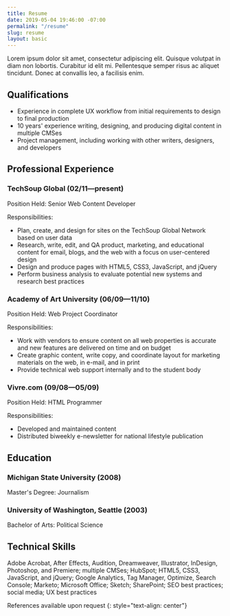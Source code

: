```yaml
---
title: Resume
date: 2019-05-04 19:46:00 -07:00
permalink: "/resume"
slug: resume
layout: basic
---
```


Lorem ipsum dolor sit amet, consectetur adipiscing elit. Quisque volutpat in diam non lobortis. Curabitur id elit mi. Pellentesque semper risus ac aliquet tincidunt. Donec at convallis leo, a facilisis enim.

## Qualifications

* Experience in complete UX workflow from initial requirements to design to final production
* 10 years' experience writing, designing, and producing digital content in multiple CMSes
* Project management, including working with other writers, designers, and developers

## Professional Experience
### TechSoup Global (02/11—present)
Position Held: Senior Web Content Developer

Responsibilities:
* Plan, create, and design for sites on the TechSoup Global Network based on user data
* Research, write, edit, and QA product, marketing, and educational content for email, blogs, and the web with a focus on user-centered design
* Design and produce pages with HTML5, CSS3, JavaScript, and jQuery
* Perform business analysis to evaluate potential new systems and research best practices

### Academy of Art University (06/09—11/10)
Position Held: Web Project Coordinator

Responsibilities:
* Work with vendors to ensure content on all web properties is accurate and new features are delivered on time and on budget
* Create graphic content, write copy, and coordinate layout for marketing materials on the web, in e-mail, and in print
* Provide technical web support internally and to the student body

### Vivre.com (09/08—05/09)
Position Held: HTML Programmer

Responsibilities:
* Developed and maintained content
* Distributed biweekly e-newsletter for national lifestyle publication

## Education
### Michigan State University (2008)
Master's Degree: Journalism
### University of Washington, Seattle (2003)
Bachelor of Arts: Political Science

## Technical Skills
Adobe Acrobat, After Effects, Audition, Dreamweaver, Illustrator, InDesign, Photoshop, and Premiere; multiple CMSes; HubSpot; HTML5, CSS3, JavaScript, and jQuery; Google Analytics, Tag Manager, Optimize, Search Console; Marketo; Microsoft Office; Sketch; SharePoint; SEO best practices; social media; UX best practices

References available upon request
{: style="text-align: center"}